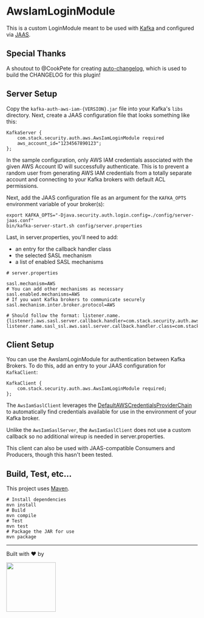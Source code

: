 # AwsIamLoginModule

This is a custom LoginModule meant to be used with [Kafka](https://kafka.apache.org) and configured
via [JAAS](https://docs.oracle.com/javase/8/docs/technotes/guides/security/jaas/JAASRefGuide.html).

## Special Thanks
A shoutout to @CookPete for creating [auto-changelog](https://github.com/CookPete/auto-changelog),
which is used to build the CHANGELOG for this plugin!

## Server Setup

Copy the `kafka-auth-aws-iam-{VERSION}.jar` file into your Kafka's `libs` directory.
Next, create a JAAS configuration file that looks something like this:

```
KafkaServer {
    com.stack.security.auth.aws.AwsIamLoginModule required
    aws_account_id="1234567890123";
};
```

In the sample configuration, only AWS IAM credentials associated with the given AWS Account ID will
successfully authenticate. This is to prevent a random user from generating AWS IAM
credentials from a totally separate account and connecting to your Kafka brokers with default ACL
permissions.

Next, add the JAAS configuration file as an argument for the `KAFKA_OPTS` environment variable
of your broker(s):
```
export KAFKA_OPTS="-Djava.security.auth.login.config=./config/server-jaas.conf"
bin/kafka-server-start.sh config/server.properties
```

Last, in server.properties, you'll need to add:
- an entry for the callback handler class
- the selected SASL mechanism
- a list of enabled SASL mechanisms

```
# server.properties

sasl.mechanism=AWS
# You can add other mechanisms as necessary
sasl.enabled.mechanisms=AWS
# If you want Kafka brokers to communicate securely
sasl.mechanism.inter.broker.protocol=AWS 

# Should follow the format: listener.name.{listener}.aws.sasl.server.callback.handler=com.stack.security.auth.aws.internal.AwsIamCallbackHandler
listener.name.sasl_ssl.aws.sasl.server.callback.handler.class=com.stack.security.auth.aws.internal.AwsIamCallbackHandler
```

## Client Setup

You can use the AwsIamLoginModule for authentication between Kafka Brokers. To do this,
add an entry to your JAAS configuration for `KafkaClient`:

```
KafkaClient {
    com.stack.security.auth.aws.AwsIamLoginModule required;
};
```

The `AwsIamSaslClient` leverages the [DefaultAWSCredentialsProviderChain](https://docs.aws.amazon.com/AWSJavaSDK/latest/javadoc/com/amazonaws/auth/DefaultAWSCredentialsProviderChain.html) to automatically find credentials available for use in
the environment of your Kafka broker.

Unlike the `AwsIamSaslServer`, the `AwsIamSaslClient` does not use a custom callback so no
additional wireup is needed in server.properties.

This client can also be used with JAAS-compatible Consumers and Producers, though this hasn't been
tested.


## Build, Test, etc...
This project uses [Maven](https://maven.apache.org/).
```
# Install dependencies
mvn install
# Build
mvn compile
# Test
mvn test
# Package the JAR for use
mvn package
```

-----
Built with :heart: by

<a href="https://www.getstack.ca/"><img src="https://s3.ca-central-1.amazonaws.com/images.getstack.ca/static/logo--stack--black.png"  width="130px" /></a>
